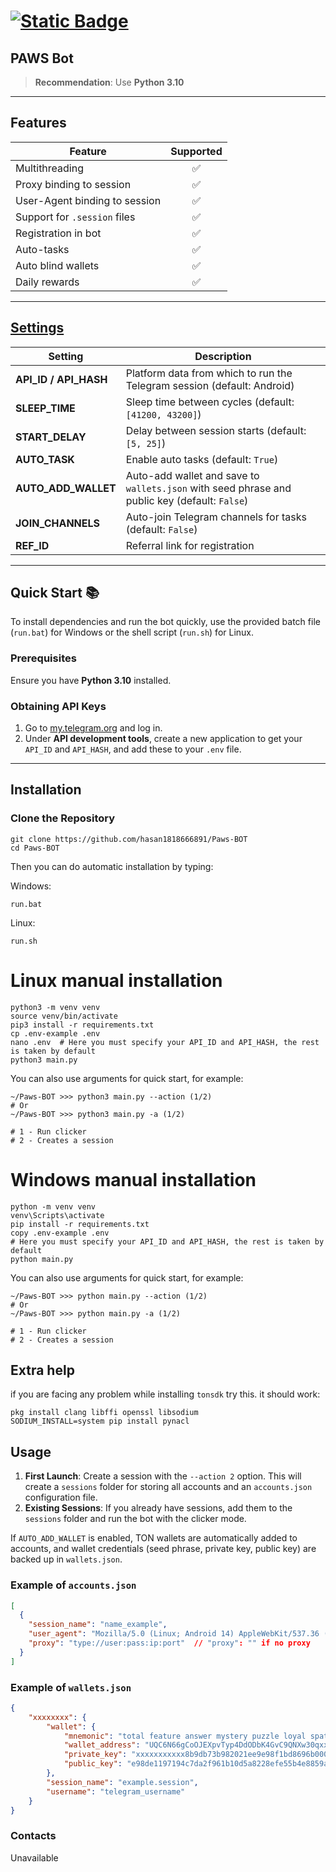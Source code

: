 # [![Static Badge](https://img.shields.io/badge/Telegram-Bot%20Link-Link?style=for-the-badge&logo=Telegram&logoColor=white&logoSize=auto&color=blue)](https://t.me/PAWSOG_bot/PAWS?startapp=acAO24ki)

## PAWS Bot

> **Recommendation**: Use **Python 3.10**

---

## Features
| Feature                           | Supported |
|-----------------------------------|:---------:|
| Multithreading                    |     ✅     |
| Proxy binding to session          |     ✅     |
| User-Agent binding to session     |     ✅     |
| Support for `.session` files 	    |     ✅     |
| Registration in bot               |     ✅     |
| Auto-tasks                        |     ✅     |
| Auto blind wallets                |     ✅     |
| Daily rewards                     |     ✅     |

---

## [Settings](https://github.com/hasan1818666891/Paws-BOT/blob/master/.env-example/)
| Setting                | Description |
|------------------------|-------------|
| **API_ID / API_HASH**  | Platform data from which to run the Telegram session (default: Android) |
| **SLEEP_TIME**         | Sleep time between cycles (default: `[41200, 43200]`) |
| **START_DELAY**        | Delay between session starts (default: `[5, 25]`) |
| **AUTO_TASK**          | Enable auto tasks (default: `True`) |
| **AUTO_ADD_WALLET**    | Auto-add wallet and save to `wallets.json` with seed phrase and public key (default: `False`) |
| **JOIN_CHANNELS**      | Auto-join Telegram channels for tasks (default: `False`) |
| **REF_ID**             | Referral link for registration |

---

## Quick Start 📚

To install dependencies and run the bot quickly, use the provided batch file (`run.bat`) for Windows or the shell script (`run.sh`) for Linux.

### Prerequisites
Ensure you have **Python 3.10** installed.

### Obtaining API Keys
1. Go to [my.telegram.org](https://my.telegram.org) and log in.
2. Under **API development tools**, create a new application to get your `API_ID` and `API_HASH`, and add these to your `.env` file.

---

## Installation

### Clone the Repository
```shell
git clone https://github.com/hasan1818666891/Paws-BOT
cd Paws-BOT
```

Then you can do automatic installation by typing:

Windows:
```shell
run.bat
```

Linux:
```shell
run.sh
```

# Linux manual installation
```shell
python3 -m venv venv
source venv/bin/activate
pip3 install -r requirements.txt
cp .env-example .env
nano .env  # Here you must specify your API_ID and API_HASH, the rest is taken by default
python3 main.py
```

You can also use arguments for quick start, for example:
```shell
~/Paws-BOT >>> python3 main.py --action (1/2)
# Or
~/Paws-BOT >>> python3 main.py -a (1/2)

# 1 - Run clicker
# 2 - Creates a session
```

# Windows manual installation
```shell
python -m venv venv
venv\Scripts\activate
pip install -r requirements.txt
copy .env-example .env
# Here you must specify your API_ID and API_HASH, the rest is taken by default
python main.py
```

You can also use arguments for quick start, for example:
```shell
~/Paws-BOT >>> python main.py --action (1/2)
# Or
~/Paws-BOT >>> python main.py -a (1/2)

# 1 - Run clicker
# 2 - Creates a session
```
## Extra help
if you are facing any problem while installing `tonsdk` try this. it should work:
```shell
pkg install clang libffi openssl libsodium
SODIUM_INSTALL=system pip install pynacl
```
## Usage
1. **First Launch**: Create a session with the `--action 2` option. This will create a `sessions` folder for storing all accounts and an `accounts.json` configuration file.
2. **Existing Sessions**: If you already have sessions, add them to the `sessions` folder and run the bot with the clicker mode.

If `AUTO_ADD_WALLET` is enabled, TON wallets are automatically added to accounts, and wallet credentials (seed phrase, private key, public key) are backed up in `wallets.json`.

### Example of `accounts.json`
```json
[
  {
    "session_name": "name_example",
    "user_agent": "Mozilla/5.0 (Linux; Android 14) AppleWebKit/537.36 (KHTML, like Gecko) Chrome/125.0.6422.165 Mobile Safari/537.36",
    "proxy": "type://user:pass:ip:port"  // "proxy": "" if no proxy
  }
]
```
### Example of `wallets.json`
```json
{
    "xxxxxxxx": { 
        "wallet": {
            "mnemonic": "total feature answer mystery puzzle loyal spatial organ total feature answer mystery puzzle loyal spatial organ",
            "wallet_address": "UQC6N66gCoOJEXpvTyp4DdODbK4GvC9QNXw30qxxxxxxxxxx",
            "private_key": "xxxxxxxxxxx8b9db73b982021ee9e98f1bd8696b000ea87c95a2a7e98de1197194c7da2f961b10d5a8228efe55b4e8859ab7791xxxxxxxxxxxxxxx",
            "public_key": "e98de1197194c7da2f961b10d5a8228efe55b4e8859ab7791xxxxxxxxxxxxxxx"
        },
        "session_name": "example.session",
        "username": "telegram_username"
    }
}
```

### Contacts

Unavailable



